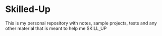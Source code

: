 # Skilled-Up
This is my personal repository with notes, sample projects, tests and any other material that is meant to help me SKILL_UP
